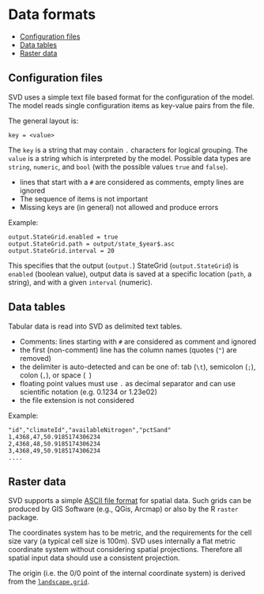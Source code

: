 # Data formats

* [Configuration files](#config_file)
* [Data tables](#table)
* [Raster data](#raster)

<a name="config_file"></a>
## Configuration files
SVD uses a simple text file based format for the configuration of the model.
The model reads single configuration items as key-value pairs from the file.

The general layout is:

`key = <value>`

The `key` is a string that may contain `.` characters for logical grouping. The `value` is a string which is 
interpreted by the model. Possible data types are `string`, `numeric`, and `bool` (with the possible values 
`true` and `false`).

* lines that start with a `#` are considered as comments, empty lines are ignored
* The sequence of items is not important
* Missing keys are (in general) not allowed and produce errors

Example:
```
output.StateGrid.enabled = true
output.StateGrid.path = output/state_$year$.asc
output.StateGrid.interval = 20
```
This specifies that the output (`output.`) StateGrid (`output.StateGrid`) is `enabled` (boolean value), output
data is saved at a specific location (`path`, a string), and with a given `interval` (numeric).

<a name="table"></a>
## Data tables
Tabular data is read into SVD as delimited text tables. 

* Comments: lines starting with `#` are considered as comment and ignored
* the first (non-comment) line has the column names (quotes (`"`) are removed)
* the delimiter is auto-detected and can be one of: tab (`\t`), semicolon (`;`), colon (`,`), or space (` `)
* floating point values must use `.` as decimal separator and can use scientific notation (e.g. 0.1234 or 1.23e02)
* the file extension is not considered

Example: 
```
"id","climateId","availableNitrogen","pctSand"
1,4368,47,50.9185174306234
2,4368,48,50.9185174306234
3,4368,49,50.9185174306234
....
```
<a name="raster"></a>
## Raster data
SVD supports a simple [ASCII file format](https://en.wikipedia.org/wiki/Esri_grid) for spatial data.
Such grids can be produced by GIS Software (e.g., QGis, Arcmap) or also by the R `raster` package.

The coordinates system has to be metric, and the requirements for the cell size vary (a typical cell size is 100m).
SVD uses internally a flat metric coordinate system without considering spatial projections. Therefore all
spatial input data should use a consistent projection.

The origin (i.e. the 0/0 point of the internal coordinate system) is derived from the [`landscape.grid`](configuring_the_landscape.md).




